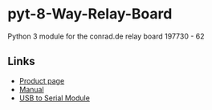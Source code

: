 # pyt-8-Way-Relay-Board
Python 3 module for the conrad.de relay board 197730 - 62 
## Links

* [Product page](https://www.conrad.de/de/p/conrad-components-197730-relaiskarte-baustein-12-v-197730.html)
* [Manual](https://asset.conrad.com/media10/add/160267/c1/-/gl/000197730ML02/bedienungsanleitung-197730-conrad-components-197730-relaiskarte-baustein-12-vdc.pdf)
* [USB to Serial Module](https://www.conrad.de/de/p/schnittstellenwandler-197257-usb-rs-232-passend-fuer-serie-c-197257.html)


